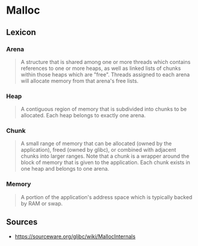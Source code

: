 # Malloc

## Lexicon

### Arena
> A structure that is shared among one or more threads which contains references to one or more heaps, as well as linked lists of chunks within those heaps which are "free". Threads assigned to each arena will allocate memory from that arena's free lists. 

### Heap
> A contiguous region of memory that is subdivided into chunks to be allocated. Each heap belongs to exactly one arena. 

### Chunk
> A small range of memory that can be allocated (owned by the application), freed (owned by glibc), or combined with adjacent chunks into larger ranges. Note that a chunk is a wrapper around the block of memory that is given to the application. Each chunk exists in one heap and belongs to one arena. 

### Memory
> A portion of the application's address space which is typically backed by RAM or swap. 

## Sources
- <https://sourceware.org/glibc/wiki/MallocInternals>
